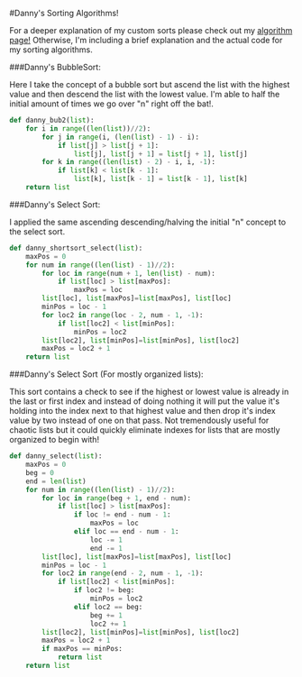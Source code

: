 #Danny's Sorting Algorithms!

For a deeper explanation of my custom sorts please check out my [algorithm page!](http://www.dannyarango.com/algorithms "My Algorithm Page")  Otherwise, I'm including a brief explanation and the actual code for my sorting algorithms.

###Danny's BubbleSort:

Here I take the concept of a bubble sort but ascend the list with the highest value and then descend the list with the lowest value.  I'm able to half the initial amount of times we go over "n" right off the bat!.

```Python
def danny_bub2(list):
    for i in range((len(list))//2):
        for j in range(i, (len(list) - 1) - i): 
            if list[j] > list[j + 1]: 
                list[j], list[j + 1] = list[j + 1], list[j]      
        for k in range((len(list) - 2) - i, i, -1): 
            if list[k] < list[k - 1]: 
                list[k], list[k - 1] = list[k - 1], list[k]
    return list
```

###Danny's Select Sort:

I applied the same ascending descending/halving the initial "n" concept to the select sort.

```Python
def danny_shortsort_select(list):
    maxPos = 0
    for num in range((len(list) - 1)//2):
        for loc in range(num + 1, len(list) - num):
            if list[loc] > list[maxPos]:
                maxPos = loc
        list[loc], list[maxPos]=list[maxPos], list[loc]
        minPos = loc - 1
        for loc2 in range(loc - 2, num - 1, -1):
            if list[loc2] < list[minPos]:
                minPos = loc2
        list[loc2], list[minPos]=list[minPos], list[loc2]
        maxPos = loc2 + 1
    return list
```


###Danny's Select Sort (For mostly organized lists):

This sort contains a check to see if the highest or lowest value is already in the last or first index and instead of doing nothing it will put the value it's holding into the index next to that highest value and then drop it's index value by two instead of one on that pass.  Not tremendously useful for chaotic lists but it could quickly eliminate indexes for lists that are mostly organized to begin with!

```Python
def danny_select(list):
    maxPos = 0
    beg = 0
    end = len(list)
    for num in range((len(list) - 1)//2):
        for loc in range(beg + 1, end - num):
            if list[loc] > list[maxPos]:
                if loc != end - num - 1:
                    maxPos = loc
                elif loc == end - num - 1:
                    loc -= 1
                    end -= 1
        list[loc], list[maxPos]=list[maxPos], list[loc]
        minPos = loc - 1
        for loc2 in range(end - 2, num - 1, -1):
            if list[loc2] < list[minPos]:
                if loc2 != beg:
                    minPos = loc2
                elif loc2 == beg:
                    beg += 1
                    loc2 += 1
        list[loc2], list[minPos]=list[minPos], list[loc2]
        maxPos = loc2 + 1
        if maxPos == minPos:
            return list
    return list
```
